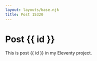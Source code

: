```yaml
---
layout: layouts/base.njk
title: Post 15320
---
```


# Post {{ id }}

This is post {{ id }} in my Eleventy project.
